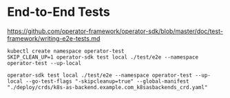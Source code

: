 # End-to-End Tests

https://github.com/operator-framework/operator-sdk/blob/master/doc/test-framework/writing-e2e-tests.md


```
kubectl create namespace operator-test
SKIP_CLEAN_UP=1 operator-sdk test local ./test/e2e --namespace operator-test --up-local

operator-sdk test local ./test/e2e --namespace operator-test --up-local --go-test-flags "-skipcleanup=true" --global-manifest "./deploy/crds/k8s-as-backend.example.com_k8sasbackends_crd.yaml"
```


